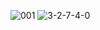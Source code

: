 ![001]
![3-2-7-4-0]

[001]:../../../Guide-2.0-Linguine-/blob/master/Use-Guide/images/user-portal/2-1-0.png

[3-2-7-4-0]:../Guide-2.0-Linguine-/blob/master/Use-Guide/images/user-portal/3-2-7-4-0.png
